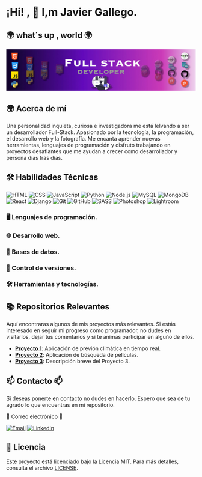 # ¡Hi! , 👋 I,m Javier Gallego.
## 🌍 what´s up ,  world 🌍 


![Banner](https://github.com/JGallegoG/JGallegoG/blob/main/bannerGitHub.jpg)


## 🌍  Acerca de mí
Una personalidad inquieta, curiosa e investigadora me está lelvando a ser un desarrollador Full-Stack. Apasionado por la tecnología, la programación, el desarrollo web y la fotografía. Me encanta aprender nuevas herramientas, lenguajes de programación y disfruto trabajando en proyectos desafiantes que me ayudan a crecer como desarrollador y persona días tras días.


## 🛠️  Habilidades Técnicas
![HTML](https://img.shields.io/badge/HTML5-E34F26?style=for-the-badge&logo=html5&logoColor=white)
![CSS](https://img.shields.io/badge/CSS3-1572B6?style=for-the-badge&logo=css3&logoColor=white)
![JavaScript](https://img.shields.io/badge/JavaScript-F7DF1E?style=for-the-badge&logo=javascript&logoColor=black)
![Python](https://img.shields.io/badge/Python-3776AB?style=for-the-badge&logo=python&logoColor=white)
![Node.js](https://img.shields.io/badge/Node.js-339933?style=for-the-badge&logo=nodedotjs&logoColor=white)
![MySQL](https://img.shields.io/badge/MySQL-4479A1?style=for-the-badge&logo=mysql&logoColor=white)
![MongoDB](https://img.shields.io/badge/MongoDB-47A248?style=for-the-badge&logo=mongodb&logoColor=white)
![React](https://img.shields.io/badge/React-61DAFB?style=for-the-badge&logo=react&logoColor=black)
![Django](https://img.shields.io/badge/Django-092E20?style=for-the-badge&logo=django&logoColor=white)
![Git](https://img.shields.io/badge/Git-F05032?style=for-the-badge&logo=git&logoColor=white)
![GitHub](https://img.shields.io/badge/GitHub-181717?style=for-the-badge&logo=github&logoColor=white)
![SASS](https://img.shields.io/badge/Sass-CC6699?style=for-the-badge&logo=sass&logoColor=white)
![Photoshop](https://img.shields.io/badge/Adobe_Photoshop-31A8FF?style=for-the-badge&logo=adobephotoshop&logoColor=white)
![Lightroom](https://img.shields.io/badge/Adobe_Lightroom-31A8FF?style=for-the-badge&logo=adobelightroom&logoColor=white)


###  🖥️  Lenguajes de programación.
###  🌐  Desarrollo web.
###  💾  Bases de datos.
###  🔧  Control de versiones.
###  🛠️  Herramientas y tecnologías.


## 📚 Repositorios Relevantes
Aquí encontraras algunos de mis proyectos más relevantes. Si estás interesado en seguir mi progreso como programador, no dudes en visitarlos, dejar tus comentarios y si te animas participar en alguño de ellos. 

- **[Proyecto 1](https://github.com/JGallegoG/app-clima)**: Aplicación de previón climática en tiempo real.
- **[Proyecto 2](https://github.com/JGallegoG/movies-app)**: Aplicación de búsqueda de películas.
- **[Proyecto 3](https://github.com/tu-usuario/proyecto-3)**: Descripción breve del Proyecto 3.



## 📫  Contacto  📫
Si deseas ponerte en contacto no dudes en hacerlo. Espero que sea de tu agrado lo que encuentras en mi repositorio.

📧  Correo electrónico 📧

[![Email](https://img.shields.io/badge/Email-D14836?style=for-the-badge&logo=gmail&logoColor=white)](mailto:javigoyo@gmail.com)
[![LinkedIn](https://img.shields.io/badge/LinkedIn-0077B5?style=for-the-badge&logo=linkedin&logoColor=white)]([https://www.linkedin.com/in/tu-usuario](https://www.linkedin.com/feed/?trk=sem-ga_campid.18146679037_asid.140850334975_crid.694860685343_kw.linkedin_d.c_tid.kwd-148086543_n.g_mt.e_geo.9047036))

## 📜  Licencia
Este proyecto está licenciado bajo la Licencia MIT. Para más detalles, consulta el archivo [LICENSE](LICENSE).

